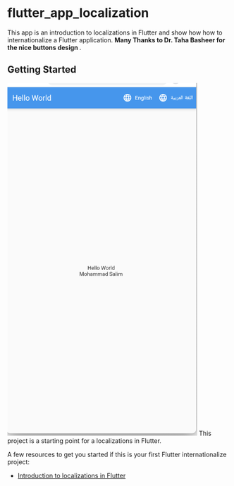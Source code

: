 # flutter_app_localization

This app is an introduction to localizations in Flutter and show how how to internationalize a Flutter application. 
<b> Many Thanks to Dr. Taha Basheer for the nice buttons design </b>.

## Getting Started
<img src="screen.png" height='800' />
This project is a starting point for a localizations in Flutter.

A few resources to get you started if this is your first Flutter internationalize project:

- [Introduction to localizations in Flutter](https://flutter.dev/docs/development/accessibility-and-localization/internationalization)
